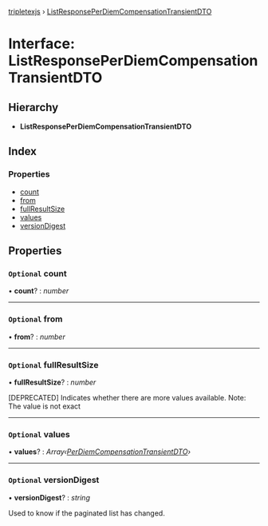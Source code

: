 [tripletexjs](../README.md) › [ListResponsePerDiemCompensationTransientDTO](listresponseperdiemcompensationtransientdto.md)

# Interface: ListResponsePerDiemCompensationTransientDTO

## Hierarchy

* **ListResponsePerDiemCompensationTransientDTO**

## Index

### Properties

* [count](listresponseperdiemcompensationtransientdto.md#optional-count)
* [from](listresponseperdiemcompensationtransientdto.md#optional-from)
* [fullResultSize](listresponseperdiemcompensationtransientdto.md#optional-fullresultsize)
* [values](listresponseperdiemcompensationtransientdto.md#optional-values)
* [versionDigest](listresponseperdiemcompensationtransientdto.md#optional-versiondigest)

## Properties

### `Optional` count

• **count**? : *number*

___

### `Optional` from

• **from**? : *number*

___

### `Optional` fullResultSize

• **fullResultSize**? : *number*

[DEPRECATED] Indicates whether there are more values available. Note: The value is not exact

___

### `Optional` values

• **values**? : *Array‹[PerDiemCompensationTransientDTO](../modules/perdiemcompensationtransientdto.md)›*

___

### `Optional` versionDigest

• **versionDigest**? : *string*

Used to know if the paginated list has changed.
